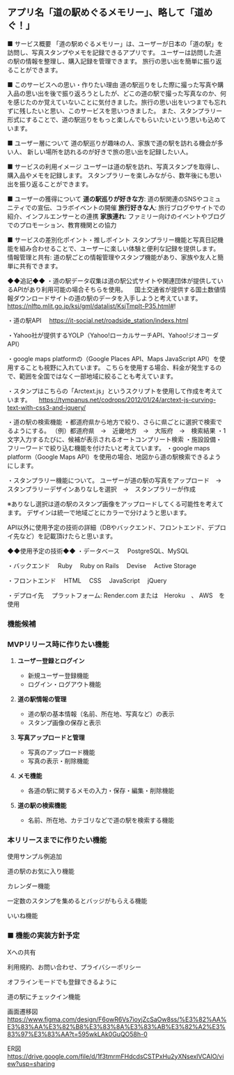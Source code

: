 ## アプリ名「道の駅めぐるメモリー」、略して「道めぐ！」

■ サービス概要
「道の駅めぐるメモリー」は、ユーザーが日本の「道の駅」を訪問し、写真スタンプやメモを記録できるアプリです。
ユーザーは訪問した道の駅の情報を整理し、購入記録を管理できます。
旅行の思い出を簡単に振り返ることができます。

■ このサービスへの思い・作りたい理由
道の駅巡りをした際に撮った写真や購入品の思い出を後で振り返ろうとしたが、どこの道の駅で撮った写真なのか、何を感じたのか覚えていないことに気付きました。旅行の思い出をいつまでも忘れずに残したいと思い、このサービスを思いつきました。
また、スタンプラリー形式にすることで、道の駅巡りをもっと楽しんでもらいたいという思いも込めています。

■ ユーザー層について
道の駅巡りが趣味の人、家族で道の駅を訪れる機会が多い人、
新しい場所を訪れるのが好きで旅の思い出を記録したい人。

■ サービスの利用イメージ
ユーザーは道の駅を訪れ、写真スタンプを取得し、購入品やメモを記録します。
スタンプラリーを楽しみながら、数年後にも思い出を振り返ることができます。

■ ユーザーの獲得について
**道の駅巡りが好きな方**: 道の駅関連のSNSやコミュニティでの宣伝、コラボイベントの開催
**旅行好きな人**: 旅行ブログやサイトでの紹介、インフルエンサーとの連携
**家族連れ**: ファミリー向けのイベントやブログでのプロモーション、教育機関との協力

■ サービスの差別化ポイント・推しポイント
スタンプラリー機能と写真日記機能を組み合わせることで、ユーザーに楽しい体験と便利な記録を提供します。
情報管理と共有: 道の駅ごとの情報管理やスタンプ機能があり、家族や友人と簡単に共有できます。


◆◆追記◆◆
・道の駅データ収集は道の駅公式サイトや関連団体が提供しているAPIがあり利用可能の場合そちらを使用。
　国土交通省が提供する国土数値情報ダウンロードサイトの道の駅のデータを入手しようと考えています。
　https://nlftp.mlit.go.jp/ksj/gml/datalist/KsjTmplt-P35.html#!

・道の駅API
　https://it-social.net/roadside_station/indexs.html

・Yahoo社が提供するYOLP（Yahoo!ローカルサーチAPI、Yahoo!ジオコーダAPI）

・google maps platformの（Google Places API、Maps JavaScript API）を使用することも視野に入れています。
こちらを使用する場合、料金が発生するので、範囲を全国ではなく一部地域に絞ることも考えています。

・スタンプはこちらの「Arctext.js」というスクリプトを使用して作成を考えています。
　https://tympanus.net/codrops/2012/01/24/arctext-js-curving-text-with-css3-and-jquery/


・道の駅の検索機能
・都道府県から地方で絞り、さらに県ごとに選択で検索でるようにする。
（例）都道府県　→　近畿地方　→　大阪府　→　検索結果
・1文字入力するたびに、候補が表示されるオートコンプリート検索
・施設設備・フリーワードで絞り込む機能を付けたいと考えています。
・google maps platform（Google Maps API）を使用の場合、地図から道の駅検索できるようにします。


・スタンプラリー機能について。
ユーザーが道の駅の写真をアップロード　→　スタンプラリーデザインありなしを選択　→　スタンプラリーが作成

※ありなし選択は道の駅のスタンプ画像をアップロードしてくる可能性を考えてます。
デザインは統一で地域ごとにカラーで分けようと思います。

API以外に使用予定の技術の詳細（DBやバックエンド、フロントエンド、デプロイ先など）を記載頂けたらと思います。


◆◆使用予定の技術◆◆
・データベース
　PostgreSQL、MySQL

・バックエンド
　Ruby 
　Ruby on Rails
　Devise
　Active Storage

・フロントエンド
　HTML
　CSS
　JavaScript
　jQuery

・デプロイ先
　プラットフォーム: Render.com または　Heroku　、 AWS　を使用



###  機能候補　

### MVPリリース時に作りたい機能

1. **ユーザー登録とログイン**
    - 新規ユーザー登録機能
    - ログイン・ログアウト機能

2. **道の駅情報の管理**
    - 道の駅の基本情報（名前、所在地、写真など）の表示
    - スタンプ画像の保存と表示

3. **写真アップロードと管理**
    - 写真のアップロード機能
    - 写真の表示・削除機能

4. **メモ機能**
    - 各道の駅に関するメモの入力・保存・編集・削除機能

5. **道の駅の検索機能**
    - 名前、所在地、カテゴリなどで道の駅を検索する機能


### 本リリースまでに作りたい機能

使用サンプル例追加

道の駅のお気に入り機能

カレンダー機能

一定数のスタンプを集めるとバッジがもらえる機能

 いいね機能


### ■ 機能の実装方針予定

Xへの共有

利用規約、お問い合わせ、プライバシーポリシー

オフラインモードでも登録できるように

道の駅にチェックイン機能

画面遷移図
https://www.figma.com/design/F6owR6Vs7ioyjZcSaOw8ss/%E3%82%AA%E3%83%AA%E3%82%B8%E3%83%8A%E3%83%AB%E3%82%A2%E3%83%97%E3%83%AA?t=595wkLAk0GuQO58h-0

ER図 
https://drive.google.com/file/d/1f3tmrmFHdcdsCSTPxHu2yXNsexlVCAIO/view?usp=sharing
